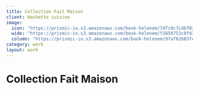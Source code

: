 ```yaml
---
title: Collection Fait Maison
client: Hachette cuisine
image:
  icon: "https://prismic-io.s3.amazonaws.com/book-helenem/7d7c0c7cdb702c688fa21aae6c38132c0b310851.jpg"
  wide: "https://prismic-io.s3.amazonaws.com/book-helenem/f1856753c8fd3f5f24e2471bd7f4df72977400e5.jpg"
  column: "https://prismic-io.s3.amazonaws.com/book-helenem/97af62683fe50c117763481ee0a2eb953380343c.jpg"
category: work
layout: work
---
```

# Collection Fait Maison